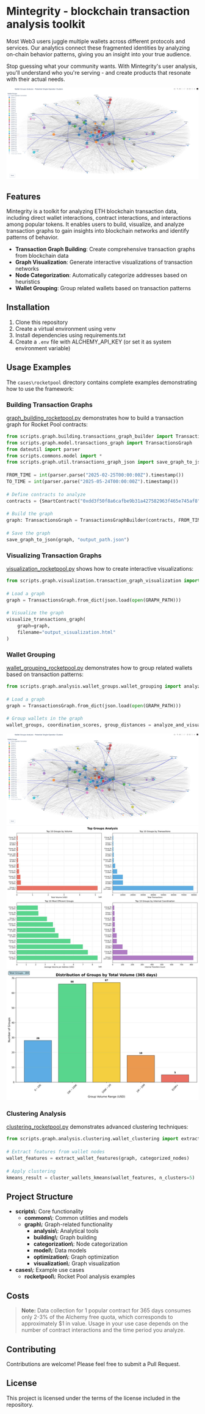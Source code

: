 # Mintegrity - blockchain transaction analysis toolkit

Most Web3 users juggle multiple wallets across different protocols and services. 
Our analytics connect these fragmented identities by analyzing on-chain behavior patterns, giving you an insight into your true audience.

Stop guessing what your community wants. With Mintegrity's user analysis, you'll understand who you're serving - and create products that resonate with their actual needs.

![Graph Group Highlights](docs/images/graph_group_highlights.png)


## Features
Mintegrity is a toolkit for analyzing ETH blockchain transaction data, including direct wallet interactions, contract interactions, and interactions among popular tokens.
It enables users to build, visualize, and analyze transaction graphs to gain insights into blockchain networks and identify patterns of behavior.

- **Transaction Graph Building**: Create comprehensive transaction graphs from blockchain data
- **Graph Visualization**: Generate interactive visualizations of transaction networks
- **Node Categorization**: Automatically categorize addresses based on heuristics
- **Wallet Grouping**: Group related wallets based on transaction patterns

## Installation

1. Clone this repository
2. Create a virtual environment using venv
3. Install dependencies using requirements.txt
4. Create a `.env` file with ALCHEMY_API_KEY (or set it as system environment variable)

## Usage Examples

The `cases\rocketpool` directory contains complete examples demonstrating how to use the framework:

### Building Transaction Graphs

[graph_building_rocketpool.py](cases\rocketpool\graph_building_rocketpool.py) demonstrates how to build a transaction graph for Rocket Pool contracts:

```python
from scripts.graph.building.transactions_graph_builder import TransactionsGraphBuilder
from scripts.graph.model.transactions_graph import TransactionsGraph
from dateutil import parser
from scripts.commons.model import *
from scripts.graph.util.transactions_graph_json import save_graph_to_json

FROM_TIME = int(parser.parse("2025-02-25T00:00:00Z").timestamp())
TO_TIME = int(parser.parse("2025-05-24T00:00:00Z").timestamp())

# Define contracts to analyze
contracts = {SmartContract("0xdd3f50f8a6cafbe9b31a427582963f465e745af8")}

# Build the graph
graph: TransactionsGraph = TransactionsGraphBuilder(contracts, FROM_TIME, TO_TIME).build_graph()

# Save the graph
save_graph_to_json(graph, "output_path.json")
```

### Visualizing Transaction Graphs

[visualization_rocketpool.py](cases\rocketpool\visualization_rocketpool.py) shows how to create interactive visualizations:

```python
from scripts.graph.visualization.transaction_graph_visualization import visualize_transactions_graph

# Load a graph
graph = TransactionsGraph.from_dict(json.load(open(GRAPH_PATH)))

# Visualize the graph
visualize_transactions_graph(
    graph=graph,
    filename="output_visualization.html"
)
```


### Wallet Grouping

[wallet_grouping_rocketpool.py](cases\rocketpool\wallet_grouping_rocketpool.py) demonstrates how to group related wallets based on transaction patterns:

```python
from scripts.graph.analysis.wallet_groups.wallet_grouping import analyze_and_visualize_wallet_groups

# Load a graph
graph = TransactionsGraph.from_dict(json.load(open(GRAPH_PATH)))

# Group wallets in the graph
wallet_groups, coordination_scores, group_distances = analyze_and_visualize_wallet_groups(graph, OUTPUT_PATH, COORDINATION_THRESHOLD)
```

![Graph Group Highlights](docs/images/graph_group_highlights.png)
![Group Analysis](docs/images/group_analysis.jpg)
![Histograms](docs/images/histogramms.jpg)

### Clustering Analysis
[clustering_rocketpool.py](cases\rocketpool\clustering_rocketpool.py) demonstrates advanced clustering techniques:

```python
from scripts.graph.analysis.clustering.wallet_clustering import extract_wallet_features, cluster_wallets_kmeans

# Extract features from wallet nodes
wallet_features = extract_wallet_features(graph, categorized_nodes)

# Apply clustering
kmeans_result = cluster_wallets_kmeans(wallet_features, n_clusters=5)
```


## Project Structure
- **scripts\\**: Core functionality
  - **commons\\**: Common utilities and models
  - **graph\\**: Graph-related functionality
    - **analysis\\**: Analytical tools
    - **building\\**: Graph building
    - **categorization\\**: Node categorization
    - **model\\**: Data models
    - **optimization\\**: Graph optimization
    - **visualization\\**: Graph visualization
- **cases\\**: Example use cases
  - **rocketpool\\**: Rocket Pool analysis examples

## Costs
> **Note:** Data collection for 1 popular contract for 365 days consumes only 2-3% of the Alchemy free quota, which corresponds to approximately $1 in value. Usage in your use case depends on the number of contract interactions and the time period you analyze.


## Contributing
Contributions are welcome! Please feel free to submit a Pull Request.

## License

This project is licensed under the terms of the license included in the repository.
